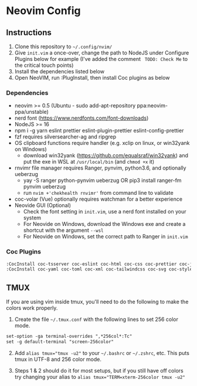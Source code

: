 # Neovim Config

## Instructions

1. Clone this repository to `~/.config/nvim/`
2. Give `init.vim` a once-over, change the path to NodeJS under Configure Plugins below for example (I've added the comment ` TODO: Check Me` to the critical touch points)
3. Install the dependencies listed below
4. Open NeoVIM, run :PlugInstall, then install Coc plugins as below

### Dependencies

- neovim >= 0.5 (Ubuntu - sudo add-apt-repository ppa:neovim-ppa/unstable)
- nerd font (https://www.nerdfonts.com/font-downloads)
- NodeJS >= 16
- npm i -g yarn eslint prettier eslint-plugin-prettier eslint-config-prettier
- fzf requires silversearcher-ag and ripgrep
- OS clipboard functions require handler (e.g. xclip on linux, or win32yank on Windows)
  - download win32yank (https://github.com/equalsraf/win32yank) and put the exe in WSL at `/usr/local/bin` (and `chmod +x` it)
- rnvimr file manager requires Ranger, pynvim, python3.6, and optionally ueberzug
  - yay -S ranger python-pynvim ueberzug OR pip3 install ranger-fm pynvim ueberzug
  - run `nvim +'chekhealth rnvimr'` from command line to validate
- coc-volar (Vue) optionally requires watchman for a better experience
- Neovide GUI (Optional)
  - Check the font setting in `init.vim`, use a nerd font installed on your system
  - For Neovide on Windows, download the Windows exe and create a shortcut with the argument `--wsl`
  - For Neovide on Windows, set the correct path to Ranger in `init.vim`

### Coc Plugins

```txt
:CocInstall coc-tsserver coc-eslint coc-html coc-css coc-prettier coc-json coc-markdownlint coc-highlight coc-jest coc-marketplace coc-stylelint
:CocInstall coc-yaml coc-toml coc-xml coc-tailwindcss coc-svg coc-styled-components coc-docker coc-snippets coc-git @yaegassy/coc-volar
```

## TMUX

If you are using vim inside tmux, you'll need to do the following to make the colors work properly.

1. Create the file `~/.tmux.conf` with the following lines to set 256 color mode.

```txt
set-option -ga terminal-overrides ",*256col*:Tc"
set -g default-terminal "screen-256color"
```

2. Add `alias tmux="tmux -u2"` to your `~/.bashrc` or `~/.zshrc`, etc. This puts tmux in UTF-8 and 256 color mode.

3. Steps 1 & 2 should do it for most setups, but if you still have off colors try changing your alias to `alias tmux="TERM=xterm-256color tmux -u2"`

